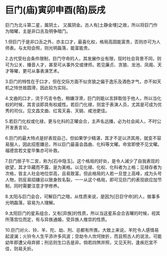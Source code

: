 # 巨门(庙)寅卯申酉(陷)辰戌

巨门为北斗第二星，属阴土， 又属阴金。古人有[土静金埋]之故，所以将巨门作为暗曜，主是非口舌及明争暗门。

1.但巨门于是非口舌之外，亦主口才，最喜化权，格局高固能富贵，否则亦可为人师表。与太阳会照，则光明磊落，能富能贵。

2.古代受社会条件限制，巨门守命的人，其发展作业有限，现时社会背景不同，则可为公关、播音人才，甚至可从事外交或律师。若见廉贞、贪狼、龙池、凤阁、天才等曜，更可从事表演艺术。

3.巨门的特性在于口才，但在交际方面不似贪狼之偏于逸乐及酒色才气，亦不如天机之恃世故圆滑，因此较为实际。

4.文曲的口才，流于巧言令色，稍嫌浮滑，巨门则能以言辞取信于他人，所以当化权的时候，其言谈即具有权威性。若巨门化禄，则宜于表演人员，尤其是可成为优秀的司仪。见文昌文曲、红鸾天喜、天姚、咸池更佳。

5.若巨门化权或化禄，更与化科的正曜会合，主声名远播，必为社会闻人，不时公开发表言论。

6.巨门的最大特点是好表现自己，但如果学少精湛，其才不足以济其用，就变不容易服人，因此招惹嫌忌，所以巨门最喜会昌曲、化科等文曜。命宮即使不见文曜。福德宫若文星毕集亦可补救。

7.巨门居子午二宮，称为[石中隐玉]。这个格局的好处，是令人減少了自我表现的欲望，其才华藏而不露，是为美格。以见化禄、化权、化科者为上格；见禄存者为次格，皆主人社会地位崇高，且易致富。但此格局的人若一旦登上高峰，成为头号人物，则反易招嫌忌以致身败名裂，一一从这个格局，即可见巨门的表现欲应加节制，同时需要注意才学修养。

8.太阳与巨门会合，可解巨门之暗，从性质来说，是因为[日巨守命]的人，做事多光明磊落，容易为人理解。

9.太阳巨门的星系组合，又有[异族]的性质，所以当这星系会合吉曜的时候，视其所落宫位而定，有与异族通婚，受异族人推崇的性质。

10.巨门对火、铃、羊、陀、劫、刑、忌都有所畏。大致上来说，羊陀令人感情易起波澜；火铃令人生平添许多风波；空劫令人坎坷挫折，而且照古人的说法，可能幼年即遭父母弃掷；刑忌则生口舌是非。倘若四煞并照，又见天刑，逢疾厄宮不佳，则易夭折。